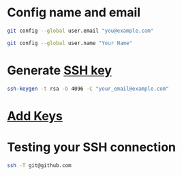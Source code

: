 # Config name and email
```sh
git config --global user.email "you@example.com"
```
```sh
git config --global user.name "Your Name"
```
# Generate [SSH key](https://docs.github.com/en/github/authenticating-to-github/connecting-to-github-with-ssh/generating-a-new-ssh-key-and-adding-it-to-the-ssh-agent)
```sh
ssh-keygen -t rsa -b 4096 -C "your_email@example.com"
```
# [Add Keys](https://github.com/settings/keys)
# Testing your SSH connection
```sh
ssh -T git@github.com
```
